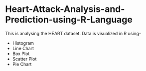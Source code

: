 # Heart-Attack-Analysis-and-Prediction-using-R-Language
This is analysing the HEART dataset.
Data is visualized in R using- 
* Histogram
* Line Chart
* Box Plot
* Scatter Plot
* Pie Chart
